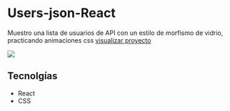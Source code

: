 # Users-json-React
Muestro una lista de usuarios de API con un estilo de morfismo de vidrio, practicando animaciones css [visualizar proyecto](https://users-ana.netlify.app/)

<img src="https://i.postimg.cc/65Z67t03/users-React.jpg">

## Tecnolgías
- React
- CSS

